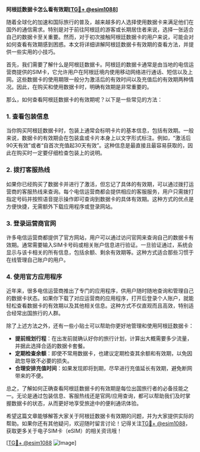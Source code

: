 **阿根廷数据卡怎么看有效期[[TG💪+ @esim1088](https://t.me/s/esim1088)]**

随着全球化的加速和国际旅行的普及，越来越多的人选择使用数据卡来满足他们在国外的通信需求。特别是对于前往阿根廷的游客或长期居住者来说，选择一张适合自己的数据卡至关重要。然而，对于初次接触阿根廷数据卡的用户来说，可能会对如何查看有效期感到困惑。本文将详细讲解阿根廷数据卡有效期的查看方法，并提供一些实用的小技巧。

首先，我们需要了解什么是阿根廷数据卡。阿根廷的数据卡通常是由当地的电信运营商提供的SIM卡，它允许用户在阿根廷境内使用移动网络进行通话、短信以及上网。这些数据卡的使用期限一般分为激活后的有效时间以及充值后的有效期两种情况。因此，在购买和使用数据卡时，明确有效期是非常重要的。

那么，如何查看阿根廷数据卡的有效期呢？以下是一些常见的方法：

### 1. 查看包装信息

当你购买阿根廷数据卡时，包装上通常会标明卡片的基本信息，包括有效期。一般来说，数据卡的有效期会在包装盒或卡片本身上以文字形式标注。例如，“激活后90天有效”或者“自首次充值起30天有效”。这种信息是最直接且最容易获取的，因此在购买时一定要仔细检查包装上的说明。

### 2. 拨打客服热线

如果你已经购买了数据卡并进行了激活，但忘记了具体的有效期，可以通过拨打运营商的客服热线来查询。每个电信运营商都会提供相应的客服服务，用户只需拨打指定号码并按照语音提示操作即可查询到数据卡的具体有效期。这种方式的优点是方便快捷，无需额外下载应用程序或登录网站。

### 3. 登录运营商官网

许多电信运营商都提供了官方网站，用户可以通过访问官网来查询自己的数据卡有效期。通常需要输入SIM卡号码或相关账户信息进行验证。一旦验证通过，系统会显示与该卡相关的所有信息，包括余额、剩余有效期等。这种方式适合那些习惯于在线管理自己账户的用户。

### 4. 使用官方应用程序

近年来，很多电信运营商推出了专门的应用程序，供用户随时随地查询和管理自己的数据卡状态。如果你下载了对应运营商的应用程序，打开后登录个人账户，就能轻松查看数据卡的有效期以及其他相关信息。这种方式不仅直观而且高效，特别适合经常出国旅行的人群。

除了上述方法之外，还有一些小贴士可以帮助你更好地管理和使用阿根廷数据卡：

- **提前规划行程**：在出发前就确认好你的旅行计划，计算出大概需要多少流量，并据此选择合适的数据卡套餐。
- **定期检查余额**：即使不常用数据卡，也建议定期检查其余额和有效期，以免因疏忽导致不必要的损失。
- **合理安排充值时间**：如果发现即将到期，尽早进行充值延长有效期，避免断网带来的不便。

总之，了解如何正确查看阿根廷数据卡的有效期是每位出国旅行者的必备技能之一。无论是通过包装信息、客服热线还是官网/应用查询，都可以帮助我们及时掌握数据卡的状态，从而更好地享受旅途中的便利通讯体验。

希望这篇文章能够解答大家关于阿根廷数据卡有效期的问题，并为大家提供实际的帮助。如果你还有其他疑问，欢迎随时留言讨论！记得关注[TG💪+ @esim1088](https://t.me/s/esim1088)，获取更多关于电子SIM卡（eSIM）的相关资讯哦！

[[TG💪+ @esim1088](https://t.me/s/esim1088) ![Image](https://i.postimg.cc/4NQfJmqS/Snipaste-2025-05-13-00-14-12.png)]